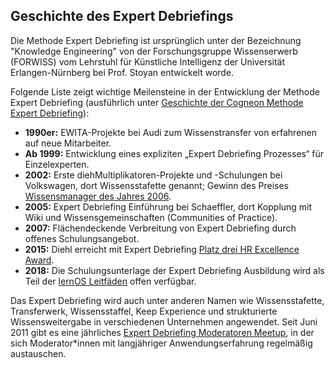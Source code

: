 ## Geschichte des Expert Debriefings

Die Methode Expert Debriefing ist ursprünglich unter der Bezeichnung "Knowledge Engineering" von der Forschungsgruppe Wissenserwerb (FORWISS) vom Lehrstuhl für Künstliche Intelligenz der Universität Erlangen-Nürnberg bei Prof. Stoyan entwickelt worde. 

Folgende Liste zeigt wichtige Meilensteine in der Entwicklung der Methode Expert Debriefing (ausführlich unter [Geschichte der Cogneon Methode Expert Debriefing](https://wiki.cogneon.de/Geschichte_der_Cogneon_Methode_Expert_Debriefing)):

- **1990er:** EWITA-Projekte bei Audi zum Wissenstransfer von erfahrenen auf neue Mitarbeiter.
- **Ab 1999:** Entwicklung eines expliziten „Expert Debriefing Prozesses“ für Einzelexperten.
- **2002:** Erste diehMultiplikatoren-Projekte und -Schulungen bei Volkswagen, dort Wissensstafette genannt; Gewinn des Preises [Wissensmanager des Jahres 2006](https://www.managerseminare.de/ms_News/VW-Coaching-Ausgezeichnetes-Wissensmanagement,155460).
- **2005:** Expert Debriefing Einführung bei Schaeffler, dort Kopplung mit Wiki und Wissensgemeinschaften (Communities of Practice).
- **2007:** Flächendeckende Verbreitung von Expert Debriefing durch offenes Schulungsangebot.
- **2015:** Diehl erreicht mit Expert Debriefing [Platz drei HR Excellence Award](https://www.humanresourcesmanager.de/news/wissen-der-generationen-verbinden.html).
- **2018:** Die Schulungsunterlage der Expert Debriefing Ausbildung wird als Teil der [lernOS Leitfäden](https://lernos.org) offen verfügbar.

Das Expert Debriefing wird auch unter anderen Namen wie Wissensstafette, Transferwerk, Wissensstaffel, Keep Experience und strukturierte Wissensweitergabe in verschiedenen Unternehmen angewendet. Seit Juni 2011 gibt es eine jährliches [Expert Debriefing Moderatoren Meetup](https://community.cogneon.de/c/events/edmod-meetup), in der sich Moderator*innen mit langjähriger Anwendungserfahrung regelmäßig austauschen.
